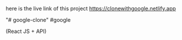 here is the live link of this project
https://clonewithgoogle.netlify.app

"# google-clone" 
#google


(React JS + API)
